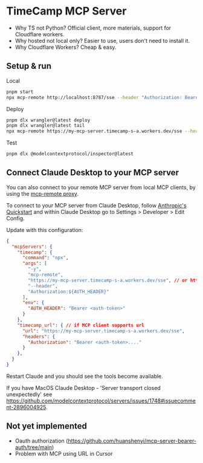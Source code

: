 # TimeCamp MCP Server

- Why TS not Python? Official client, more materials, support for Cloudflare workers.
- Why hosted not local only? Easier to use, users don't need to install it.
- Why Cloudflare Workers? Cheap & easy.

## Setup & run

Local

```sh
pnpm start
npx mcp-remote http://localhost:8787/sse --header "Authorization: Bearer <api_token>"
```

Deploy

```sh
pnpm dlx wrangler@latest deploy
pnpm dlx wrangler@latest tail
npx mcp-remote https://my-mcp-server.timecamp-s-a.workers.dev/sse --header "Authorization: Bearer <api_token>"
```

Test

```sh
pnpm dlx @modelcontextprotocol/inspector@latest
```

## Connect Claude Desktop to your MCP server

You can also connect to your remote MCP server from local MCP clients, by using the [mcp-remote proxy](https://www.npmjs.com/package/mcp-remote). 

To connect to your MCP server from Claude Desktop, follow [Anthropic's Quickstart](https://modelcontextprotocol.io/quickstart/user) and within Claude Desktop go to Settings > Developer > Edit Config.

Update with this configuration:

```json
{
  "mcpServers": {
    "timecamp": {
      "command": "npx",
      "args": [
        "-y",
        "mcp-remote",
        "https://my-mcp-server.timecamp-s-a.workers.dev/sse", // or http://localhost:8787/sse
        "--header",
        "Authorization:${AUTH_HEADER}"
      ],
      "env": {
        "AUTH_HEADER": "Bearer <auth-token>"
      }
    },
    "timecamp_url": { // if MCP client supports url
      "url": "https://my-mcp-server.timecamp-s-a.workers.dev/sse",
      "headers": {
        "Authorization": "Bearer <auth-token>...."
      }
    },
  }
}
```

Restart Claude and you should see the tools become available. 

If you have MacOS Claude Desktop - 'Server transport closed unexpectedly' see https://github.com/modelcontextprotocol/servers/issues/1748#issuecomment-2896004925.

## Not yet implemented

- Oauth authorization (https://github.com/huanshenyi/mcp-server-bearer-auth/tree/main)
- Problem with MCP using URL in Cursor